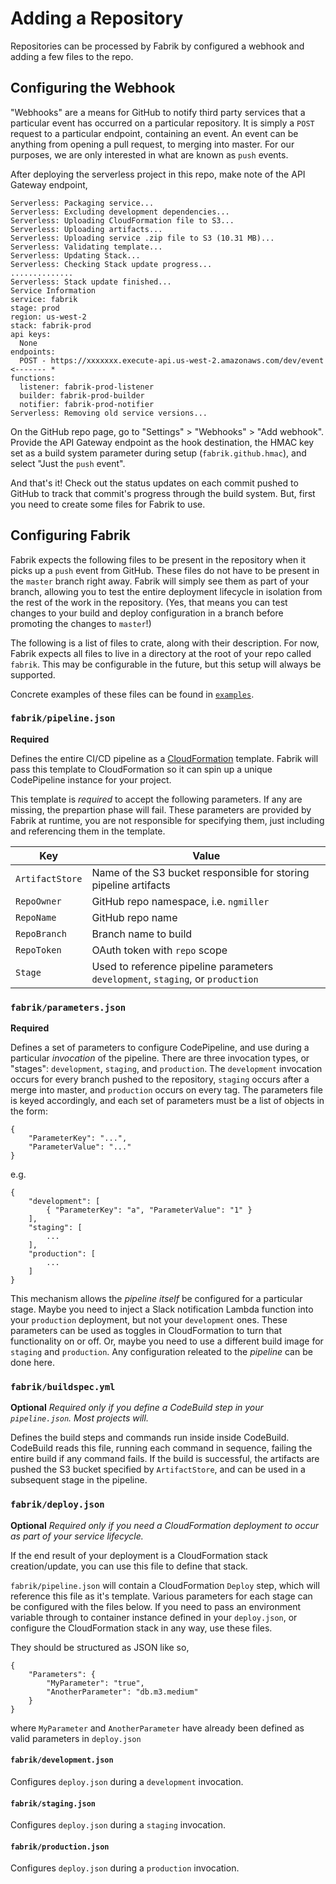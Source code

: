 Adding a Repository
===================

Repositories can be processed by Fabrik by configured a webhook and adding a few files to the repo.

## Configuring the Webhook

"Webhooks" are a means for GitHub to notify third party services that a particular event has occurred on a particular
repository. It is simply a `POST` request to a particular endpoint, containing an event. An event can be anything from
opening a pull request, to merging into master. For our purposes, we are only interested in what are known
as `push` events.

After deploying the serverless project in this repo, make note of the API Gateway endpoint,

```
Serverless: Packaging service...
Serverless: Excluding development dependencies...
Serverless: Uploading CloudFormation file to S3...
Serverless: Uploading artifacts...
Serverless: Uploading service .zip file to S3 (10.31 MB)...
Serverless: Validating template...
Serverless: Updating Stack...
Serverless: Checking Stack update progress...
..............
Serverless: Stack update finished...
Service Information
service: fabrik
stage: prod
region: us-west-2
stack: fabrik-prod
api keys:
  None
endpoints:
  POST - https://xxxxxxx.execute-api.us-west-2.amazonaws.com/dev/event <------- *
functions:
  listener: fabrik-prod-listener
  builder: fabrik-prod-builder
  notifier: fabrik-prod-notifier
Serverless: Removing old service versions...
```

On the GitHub repo page, go to "Settings" > "Webhooks" > "Add webhook". Provide the API Gateway endpoint as the hook
destination, the HMAC key set as a build system parameter during setup (`fabrik.github.hmac`),
and select "Just the `push` event".

And that's it! Check out the status updates on each commit pushed to GitHub to track that commit's
progress through the build system. But, first you need to create some files for Fabrik to use.

## Configuring Fabrik

Fabrik expects the following files to be present in the repository when it picks up
a `push` event from GitHub. These files do not have to be present in the `master` branch right away. Fabrik
will simply see them as part of your branch, allowing you to test the entire deployment lifecycle in isolation
from the rest of the work in the repository. (Yes, that means you can test changes to your build and deploy
configuration in a branch before promoting the changes to `master`!)

The following is a list of files to crate, along with their description. For now, Fabrik expects all files to live
in a directory at the root of your repo called `fabrik`. This may be configurable in the future, but this
setup will always be supported.

Concrete examples of these files can be found in [`examples`](examples.md).

### `fabrik/pipeline.json`

**Required**

Defines the entire CI/CD pipeline as a
[CloudFormation](https://docs.aws.amazon.com/AWSCloudFormation/latest/UserGuide/Welcome.html) template. Fabrik
will pass this template to CloudFormation so it can spin up a unique CodePipeline instance for your project.

This template is *required* to accept the following parameters. If any are missing, the prepartion phase
will fail. These parameters are provided by Fabrik at runtime, you are not responsible for specifying them,
just including and referencing them in the template.

|Key|Value|
|---|-----|
|`ArtifactStore`|Name of the S3 bucket responsible for storing pipeline artifacts|
|`RepoOwner`|GitHub repo namespace, i.e. `ngmiller`|
|`RepoName`|GitHub repo name|
|`RepoBranch`|Branch name to build|
|`RepoToken`|OAuth token with `repo` scope|
|`Stage`|Used to reference pipeline parameters `development`, `staging`, or `production`|

### `fabrik/parameters.json`

**Required**

Defines a set of parameters to configure CodePipeline, and use during a particular _invocation_ of the pipeline.
There are three invocation types, or "stages": `development`, `staging`, and `production`. The `development` invocation
occurs for every branch pushed to the repository, `staging` occurs after a merge into master, and `production` occurs
on every tag. The parameters file is keyed accordingly, and each set of parameters must be a list of objects in the form:

```
{
    "ParameterKey": "...",
    "ParameterValue": "..."
}
```

e.g.

```
{
    "development": [
        { "ParameterKey": "a", "ParameterValue": "1" }
    ],
    "staging": [
        ...
    ],
    "production": [
        ...
    ]
}
```

This mechanism allows the _pipeline itself_ be configured for a particular stage. Maybe you need to inject a Slack
notification Lambda function into your `production` deployment, but not your `development` ones. These parameters
can be used as toggles in CloudFormation to turn that functionality on or off. Or, maybe you need to use a different
build image for `staging` and `production`. Any configuration releated to the _pipeline_ can be done here.

### `fabrik/buildspec.yml`

**Optional** _Required only if you define a CodeBuild step in your `pipeline.json`. Most projects will._

Defines the build steps and commands run inside inside CodeBuild. CodeBuild reads this file, running each command in
sequence, failing the entire build if any command fails. If the build is successful, the artifacts are pushed the S3
bucket specified by `ArtifactStore`, and can be used in a subsequent stage in the pipeline.

### `fabrik/deploy.json`

**Optional** _Required only if you need a CloudFormation deployment to occur as part of your service lifecycle._

If the end result of your deployment is a CloudFormation stack creation/update, you can use this file
to define that stack.

`fabrik/pipeline.json` will contain a CloudFormation `Deploy` step, which will reference this file as it's
template. Various parameters for each stage can be configured with the files below. If you need to pass an environment
variable through to container instance defined in your `deploy.json`, or configure the CloudFormation stack
in any way, use these files.

They should be structured as JSON like so,

```
{
    "Parameters": {
        "MyParameter": "true",
        "AnotherParameter": "db.m3.medium"
    }
}
```

where `MyParameter` and `AnotherParameter` have already been defined as valid parameters in `deploy.json`

#### `fabrik/development.json`

Configures `deploy.json` during a `development` invocation.

#### `fabrik/staging.json`

Configures `deploy.json` during a `staging` invocation.

#### `fabrik/production.json`

Configures `deploy.json` during a `production` invocation.
